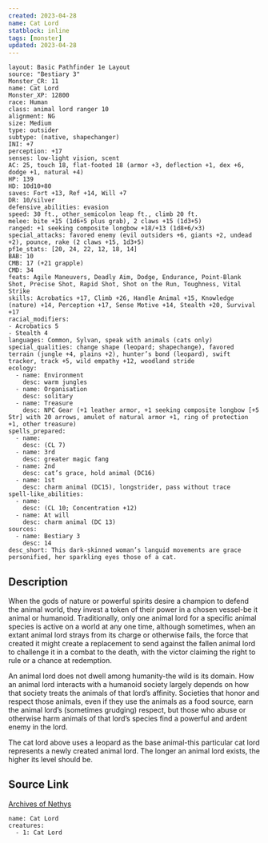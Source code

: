 ```yaml
---
created: 2023-04-28
name: Cat Lord
statblock: inline
tags: [monster]
updated: 2023-04-28
---
```

```statblock
layout: Basic Pathfinder 1e Layout
source: "Bestiary 3"
Monster_CR: 11
name: Cat Lord
Monster_XP: 12800
race: Human
class: animal lord ranger 10
alignment: NG
size: Medium
type: outsider
subtype: (native, shapechanger)
INI: +7
perception: +17
senses: low-light vision, scent
AC: 25, touch 18, flat-footed 18 (armor +3, deflection +1, dex +6, dodge +1, natural +4)
HP: 139
HD: 10d10+80
saves: Fort +13, Ref +14, Will +7
DR: 10/silver
defensive_abilities: evasion
speed: 30 ft., other_semicolon leap ft., climb 20 ft.
melee: bite +15 (1d6+5 plus grab), 2 claws +15 (1d3+5)
ranged: +1 seeking composite longbow +18/+13 (1d8+6/×3)
special_attacks: favored enemy (evil outsiders +6, giants +2, undead +2), pounce, rake (2 claws +15, 1d3+5)
pf1e_stats: [20, 24, 22, 12, 18, 14]
BAB: 10
CMB: 17 (+21 grapple)
CMD: 34
feats: Agile Maneuvers, Deadly Aim, Dodge, Endurance, Point-Blank Shot, Precise Shot, Rapid Shot, Shot on the Run, Toughness, Vital Strike
skills: Acrobatics +17, Climb +26, Handle Animal +15, Knowledge (nature) +14, Perception +17, Sense Motive +14, Stealth +20, Survival +17
racial_modifiers:
- Acrobatics 5
- Stealth 4
languages: Common, Sylvan, speak with animals (cats only)
special_qualities: change shape (leopard; shapechange), favored terrain (jungle +4, plains +2), hunter’s bond (leopard), swift tracker, track +5, wild empathy +12, woodland stride
ecology:
  - name: Environment
    desc: warm jungles
  - name: Organisation
    desc: solitary
  - name: Treasure
    desc: NPC Gear (+1 leather armor, +1 seeking composite longbow [+5 Str] with 20 arrows, amulet of natural armor +1, ring of protection +1, other treasure)
spells_prepared:
  - name:
    desc: (CL 7)
  - name: 3rd
    desc: greater magic fang
  - name: 2nd
    desc: cat’s grace, hold animal (DC16)
  - name: 1st
    desc: charm animal (DC15), longstrider, pass without trace
spell-like_abilities:
  - name:
    desc: (CL 10; Concentration +12)
  - name: At will
    desc: charm animal (DC 13)
sources:
  - name: Bestiary 3
    desc: 14
desc_short: This dark-skinned woman’s languid movements are grace personified, her sparkling eyes those of a cat.
```
## Description
When the gods of nature or powerful spirits desire a champion to defend the animal world, they invest a token of their power in a chosen vessel-be it animal or humanoid. Traditionally, only one animal lord for a specific animal species is active on a world at any one time, although sometimes, when an extant animal lord strays from its charge or otherwise fails, the force that created it might create a replacement to send against the fallen animal lord to challenge it in a combat to the death, with the victor claiming the right to rule or a chance at redemption.

An animal lord does not dwell among humanity-the wild is its domain. How an animal lord interacts with a humanoid society largely depends on how that society treats the animals of that lord’s affinity. Societies that honor and respect those animals, even if they use the animals as a food source, earn the animal lord’s (sometimes grudging) respect, but those who abuse or otherwise harm animals of that lord’s species find a powerful and ardent enemy in the lord.

The cat lord above uses a leopard as the base animal-this particular cat lord represents a newly created animal lord. The longer an animal lord exists, the higher its level should be.
## Source Link
[Archives of Nethys](https://aonprd.com/MonsterDisplay.aspx?ItemName=Cat%20Lord)
```encounter-table
name: Cat Lord
creatures:
  - 1: Cat Lord
```
